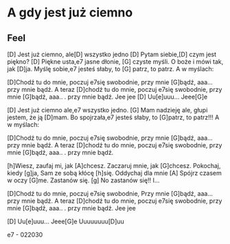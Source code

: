 # A gdy jest już ciemno
## Feel


[D] Jest już ciemno, ale[D] wszystko jedno
[D] Pytam siebie,[D] czym jest piękno?
[D] Piękne usta,e7 jasne dłonie,
[G] czyste myśli.
O boże i mówi tak, jak [D]ja.
Myślę sobie,e7 jesteś słaby, to [G] patrz, to patrz.
A w myślach:

[D]Chodź tu do mnie, poczuj e7się swobodnie,
przy mnie [G]bądź, aaa... przy mnie bądź.
A teraz [D]chodź tu do mnie, poczuj e7się
swobodnie,
przy mnie [G]bądź, aaa..
. przy mnie bądź. Jee jee
[D] Uu[e]uuu... Jeee[G]e

[D] Jest już ciemno ale,e7 wszystko jedno.
[G] Mam nadzieję ale, głupi jestem, że ją [D]mam.
Bo spojrzała,e7 jesteś słaby, to [G]patrz, to patrz!!!
A w myślach:

[D]Chodź tu do mnie, poczuj e7się swobodnie,
przy mnie [G]bądź, aaa... przy mnie bądź.
A teraz [D]chodź tu do mnie, poczuj e7się
swobodnie,
przy mnie [G]bądź, aaa..
. przy mnie bądź.

[h]Wiesz, zaufaj mi, jak [A]chcesz.
Zaczaruj mnie, jak [G]chcesz.
Pokochaj, kiedy [g]ja,
Sam ze sobą kłócę [h]się.
Oddychaj dla mnie
[A] Spójrz czasem w oczy [G]me.
Zastanów się.
[g] No zastanów się!! I...

[D]Chodź tu do mnie, poczuj e7się swobodnie,
Przy mnie [G]bądź, aaa... przy mnie bądź.
A teraz [D]chodź tu do mnie, poczuj e7się
swobodnie,
przy mnie [G]bądź, aaa..
. przy mnie bądź. Jee jee

[D] Uu[e]uuu... Jeee[G]e
Uuuuuuuu[D]uu

e7 - 022030

